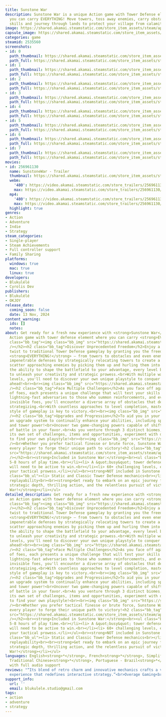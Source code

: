 ```yaml
---
title: Sunstone War
description: Sunstone War is a unique Action game with Tower Defense element where
  you can carry EVERYTHING! Move towers, toss away enemies, carry obstacles, upgrade
  skills and journey through lands to protect your village from calamity!
image: https://shared.akamai.steamstatic.com/store_item_assets/steam/apps/2535560/header.jpg?t=1731571176
capsule_image: https://shared.akamai.steamstatic.com/store_item_assets/steam/apps/2535560/capsule_231x87.jpg?t=1731571176
categories: game
steamid: 2535560
screenshots:
- id: 0
  path_thumbnail: https://shared.akamai.steamstatic.com/store_item_assets/steam/apps/2535560/ss_7f33543af1608d8542fde1bed21d34cf48e76d3f.600x338.jpg?t=1731571176
  path_full: https://shared.akamai.steamstatic.com/store_item_assets/steam/apps/2535560/ss_7f33543af1608d8542fde1bed21d34cf48e76d3f.1920x1080.jpg?t=1731571176
- id: 1
  path_thumbnail: https://shared.akamai.steamstatic.com/store_item_assets/steam/apps/2535560/ss_d2d8c46f5283a452da5dc7b33e1c7308d15c3199.600x338.jpg?t=1731571176
  path_full: https://shared.akamai.steamstatic.com/store_item_assets/steam/apps/2535560/ss_d2d8c46f5283a452da5dc7b33e1c7308d15c3199.1920x1080.jpg?t=1731571176
- id: 2
  path_thumbnail: https://shared.akamai.steamstatic.com/store_item_assets/steam/apps/2535560/ss_58f795e05f3fb63be2d40ea0f30d815c0d49d1dd.600x338.jpg?t=1731571176
  path_full: https://shared.akamai.steamstatic.com/store_item_assets/steam/apps/2535560/ss_58f795e05f3fb63be2d40ea0f30d815c0d49d1dd.1920x1080.jpg?t=1731571176
- id: 3
  path_thumbnail: https://shared.akamai.steamstatic.com/store_item_assets/steam/apps/2535560/ss_0261a612682a5099b10d56fb4cb549f1ed4aa55d.600x338.jpg?t=1731571176
  path_full: https://shared.akamai.steamstatic.com/store_item_assets/steam/apps/2535560/ss_0261a612682a5099b10d56fb4cb549f1ed4aa55d.1920x1080.jpg?t=1731571176
- id: 4
  path_thumbnail: https://shared.akamai.steamstatic.com/store_item_assets/steam/apps/2535560/ss_7554f7db50fcee49db67f30098a3f27936dfd6d0.600x338.jpg?t=1731571176
  path_full: https://shared.akamai.steamstatic.com/store_item_assets/steam/apps/2535560/ss_7554f7db50fcee49db67f30098a3f27936dfd6d0.1920x1080.jpg?t=1731571176
- id: 5
  path_thumbnail: https://shared.akamai.steamstatic.com/store_item_assets/steam/apps/2535560/ss_efe071c6302fc8cbc1d6e3a5bba4f76b9e9069c9.600x338.jpg?t=1731571176
  path_full: https://shared.akamai.steamstatic.com/store_item_assets/steam/apps/2535560/ss_efe071c6302fc8cbc1d6e3a5bba4f76b9e9069c9.1920x1080.jpg?t=1731571176
- id: 6
  path_thumbnail: https://shared.akamai.steamstatic.com/store_item_assets/steam/apps/2535560/ss_302d8a6dc42ce20a4e29ba96ea9282729d124e33.600x338.jpg?t=1731571176
  path_full: https://shared.akamai.steamstatic.com/store_item_assets/steam/apps/2535560/ss_302d8a6dc42ce20a4e29ba96ea9282729d124e33.1920x1080.jpg?t=1731571176
- id: 7
  path_thumbnail: https://shared.akamai.steamstatic.com/store_item_assets/steam/apps/2535560/ss_ee988a9b66a463b6cb3627f604d88bf099c728bd.600x338.jpg?t=1731571176
  path_full: https://shared.akamai.steamstatic.com/store_item_assets/steam/apps/2535560/ss_ee988a9b66a463b6cb3627f604d88bf099c728bd.1920x1080.jpg?t=1731571176
movies:
- id: 256961130
  name: SunstoneWar - Trailer
  thumbnail: https://shared.akamai.steamstatic.com/store_item_assets/steam/apps/256961130/movie.293x165.jpg?t=1723705523
  webm:
    '480': https://video.akamai.steamstatic.com/store_trailers/256961130/movie480_vp9.webm?t=1723705523
    max: https://video.akamai.steamstatic.com/store_trailers/256961130/movie_max_vp9.webm?t=1723705523
  mp4:
    '480': https://video.akamai.steamstatic.com/store_trailers/256961130/movie480.mp4?t=1723705523
    max: https://video.akamai.steamstatic.com/store_trailers/256961130/movie_max.mp4?t=1723705523
  highlight: true
genres:
- Action
- Adventure
- Indie
- Strategy
steam_categories:
- Single-player
- Steam Achievements
- Full controller support
- Family Sharing
platforms:
  windows: true
  mac: true
  linux: true
developers:
- Blukulélé
- Cyrolis Dev
publishers:
- Blukulélé
- OKJOY
release_date:
  coming_soon: false
  date: 13 Nov, 2024
content_warning:
  ids: []
  notes:
about: Get ready for a fresh new experience with <strong>Sunstone War</strong>, an
  Action game with tower defense element where you can carry <strong>EVERYTHING</strong>!<h2
  class="bb_tag"><img class="bb_img" src="https://shared.akamai.steamstatic.com/store_item_assets/steam/apps/2535560/extras/gif-gameplay.gif?t=1731571176"
  /></h2><h2 class="bb_tag">Discover Unprecedented Freedom</h2>Enjoy a refreshing
  twist to traditional Tower Defense gameplay by granting you the freedom to carry
  <strong>EVERYTHING!</strong> – from towers to obstacles and even enemies!<br>Craft
  impenetrable defenses by strategically relocating towers to create a barrier, or
  scatter approaching enemies by picking them up and hurling them into the distance.<br>With
  the ability to shape the battlefield to your advantage, every level becomes an opportunity
  to unleash your creativity and strategic prowess.<br>With multiple ways to complete
  levels, you'll need to discover your own unique playstyle to conquer the challenges
  ahead!<br><br><img class="bb_img" src="https://shared.akamai.steamstatic.com/store_item_assets/steam/apps/2535560/extras/gif-gameplay_1.gif?t=1731571176"
  /><h2 class="bb_tag">Face Multiple Challenges</h2>As you face off against a myriad
  of foes, each presents a unique challenge that will test your skills and wit. From
  lightning-fast adversaries to those who summon reinforcements, and even elusive
  invisible foes, you'll encounter a diverse array of obstacles that demand real-time
  strategizing.<br>With countless approaches to level completion, mastering your own
  style of gameplay is key to victory.<br><br><img class="bb_img" src="https://shared.akamai.steamstatic.com/store_item_assets/steam/apps/2535560/extras/gif-gameplay_5.gif?t=1731571176"
  /><h2 class="bb_tag">Upgrades and Progression</h2>To aid you in your quest, use
  an upgrade system to continually enhance your abilities, including speed, endurance,
  and tower power!<br>Uncover two game-changing powers capable of shifting the tide
  of battle in your favor.<br>As you venture through 3 distinct biomes, each presenting
  its own set of challenges, items and opportunities, experiment with diverse strategies
  to find your own playstyle!<br><br><img class="bb_img" src="https://shared.akamai.steamstatic.com/store_item_assets/steam/apps/2535560/extras/Power_2.gif?t=1731571176"
  /><br>Whether you prefer tactical finesse or brute force, Sunstone War empowers
  every player to forge their unique path to victory!<h2 class="bb_tag"><img class="bb_img"
  src="https://shared.akamai.steamstatic.com/store_item_assets/steam/apps/2535560/extras/gif-features.gif?t=1731571176"
  /></h2><br><strong>Included in Sunstone War:</strong><br><ul class="bb_ul"><li>
  5-8 hours of play time.<br></li><li> A &quot;busy&quot; tower defense where you
  will need to be active to win.<br></li><li> 60+ challenging levels, each testing
  your tactical prowess.</li></ul><br><strong>NOT included in Sunstone War:</strong><br><ul
  class="bb_ul"><li> Static and Classic Tower Defense mechanics<br></li><li> Infinite
  replayability<br><br><strong>Get ready to embark on an epic journey filled with
  strategic depth, thrilling action, and the relentless pursuit of victory in Sunstone
  War!</strong></li></ul>
detailed_description: Get ready for a fresh new experience with <strong>Sunstone War</strong>,
  an Action game with tower defense element where you can carry <strong>EVERYTHING</strong>!<h2
  class="bb_tag"><img class="bb_img" src="https://shared.akamai.steamstatic.com/store_item_assets/steam/apps/2535560/extras/gif-gameplay.gif?t=1731571176"
  /></h2><h2 class="bb_tag">Discover Unprecedented Freedom</h2>Enjoy a refreshing
  twist to traditional Tower Defense gameplay by granting you the freedom to carry
  <strong>EVERYTHING!</strong> – from towers to obstacles and even enemies!<br>Craft
  impenetrable defenses by strategically relocating towers to create a barrier, or
  scatter approaching enemies by picking them up and hurling them into the distance.<br>With
  the ability to shape the battlefield to your advantage, every level becomes an opportunity
  to unleash your creativity and strategic prowess.<br>With multiple ways to complete
  levels, you'll need to discover your own unique playstyle to conquer the challenges
  ahead!<br><br><img class="bb_img" src="https://shared.akamai.steamstatic.com/store_item_assets/steam/apps/2535560/extras/gif-gameplay_1.gif?t=1731571176"
  /><h2 class="bb_tag">Face Multiple Challenges</h2>As you face off against a myriad
  of foes, each presents a unique challenge that will test your skills and wit. From
  lightning-fast adversaries to those who summon reinforcements, and even elusive
  invisible foes, you'll encounter a diverse array of obstacles that demand real-time
  strategizing.<br>With countless approaches to level completion, mastering your own
  style of gameplay is key to victory.<br><br><img class="bb_img" src="https://shared.akamai.steamstatic.com/store_item_assets/steam/apps/2535560/extras/gif-gameplay_5.gif?t=1731571176"
  /><h2 class="bb_tag">Upgrades and Progression</h2>To aid you in your quest, use
  an upgrade system to continually enhance your abilities, including speed, endurance,
  and tower power!<br>Uncover two game-changing powers capable of shifting the tide
  of battle in your favor.<br>As you venture through 3 distinct biomes, each presenting
  its own set of challenges, items and opportunities, experiment with diverse strategies
  to find your own playstyle!<br><br><img class="bb_img" src="https://shared.akamai.steamstatic.com/store_item_assets/steam/apps/2535560/extras/Power_2.gif?t=1731571176"
  /><br>Whether you prefer tactical finesse or brute force, Sunstone War empowers
  every player to forge their unique path to victory!<h2 class="bb_tag"><img class="bb_img"
  src="https://shared.akamai.steamstatic.com/store_item_assets/steam/apps/2535560/extras/gif-features.gif?t=1731571176"
  /></h2><br><strong>Included in Sunstone War:</strong><br><ul class="bb_ul"><li>
  5-8 hours of play time.<br></li><li> A &quot;busy&quot; tower defense where you
  will need to be active to win.<br></li><li> 60+ challenging levels, each testing
  your tactical prowess.</li></ul><br><strong>NOT included in Sunstone War:</strong><br><ul
  class="bb_ul"><li> Static and Classic Tower Defense mechanics<br></li><li> Infinite
  replayability<br><br><strong>Get ready to embark on an epic journey filled with
  strategic depth, thrilling action, and the relentless pursuit of victory in Sunstone
  War!</strong></li></ul>
languages: English<strong>*</strong>, French<strong>*</strong>, Simplified Chinese<strong>*</strong>,
  Traditional Chinese<strong>*</strong>, Portuguese - Brazil<strong>*</strong><br><strong>*</strong>languages
  with full audio support
reviews: "“Its blend of retro charm and innovative mechanics crafts a vibrant, challenging
  experience that redefines interactive strategy.”<br>Overage Gaming<br>"
support_info:
  url: ''
  email: blukulele.studio@gmail.com
tags:
- action
- adventure
- strategy
---
```


